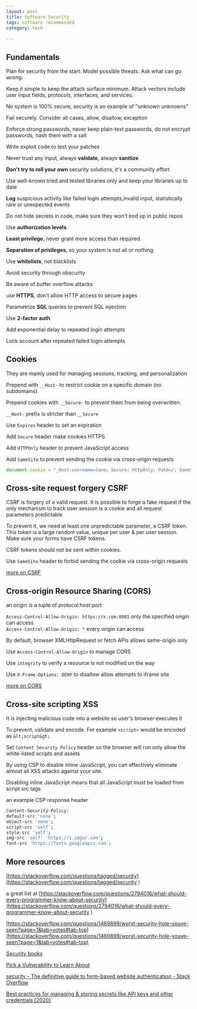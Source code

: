 ```yaml
---
layout: post
title: Software Security 
tags: software recommended
category: tech
  
--- 
```


## Fundamentals 

Plan for security from the start. Model possible threats. Ask what can go wrong.  

Keep it simple to keep the attack surface minimum. Attack vectors include user input fields, protocols, interfaces, and services.

No system is 100% secure, security is an example of "unknown unknowns"
 
Fail securely. Consider all cases, allow, disallow, exception

Enforce strong passwords, never keep plain-text passwords, do not encrypt passwords, hash them with a salt 

Write exploit code to test your patches 
  
Never trust any input, always **validate**, always **sanitize**

**Don't try to roll your own** security solutions, it's a community effort 

Use well-known tried and tested libraries only and keep your libraries up to date 

**Log** suspicious activity like failed login attempts,invalid input, statistically rare or unexpected events 

Do not hide secrets in code, make sure they won't end up in public repos 

Use **authorization levels**. 

**Least privilege**, never grant more access than required. 

**Separation of privileges**, so your system is not all or nothing

Use **whitelists**, not blacklists 

Avoid security through obscurity 

Be aware of buffer overflow attacks 
  
use **HTTPS**, don't allow HTTP access to secure pages
  
Parametrize **SQL** queries to prevent SQL injection

Use **2-factor auth** 

Add exponential delay to repeated login attempts

Lock account after repeated failed login attempts 

## Cookies

They are mainly used for managing sessions, tracking, and personalization


Prepend with `__Host-` to restrict cookie on a specific domain (no subdomains)

Prepend cookies with `__Secure-` to prevent them from being overwritten.  

`__Host-` prefix is stricter than `__Secure`

Use `Expires` header to set an expiration 

Add `Secure` header make cookies HTTPS 

Add `HTTPOnly` header to prevent JavaScript access

Add `SameSite` to prevent sending the cookie via cross-origin requests

```js
document.cookie = "_Host-username=Jane; Secure; HttpOnly; Path=/; SameSite=Strict";
```

## Cross-site request forgery CSRF 

CSRF is forgery of a valid request. It is possible to forge a fake request if the only mechanism to track user session is a cookie and all request parameters predictable

To prevent it, we need at least one unpredictable parameter, a CSRF token. This token is a large random value, unique per user & per user session. Make sure your forms have CSRF tokens. 

CSRF tokens should not be sent within cookies. 

Use `SameSite` header to forbid sending the cookie via cross-origin requests 

[more on CSRF](https://portswigger.net/web-security/csrf)

## Cross-origin Resource Sharing (CORS)

an origin is a tuple of protocol:host:port

`Access-Control-Allow-Origin: https://x.com:8081`  only the specified origin can access  
`Access-Control-Allow-Origin: *` every origin can access

By default, browser XMLHttpRequest or fetch APIs allows same-origin only 

Use `Access-Control-Allow-Origin` to manage CORS 

Use `integrity` to verify a resource is not modified on the way

Use `X-Frame-Options: DENY` to disallow allow attempts to iframe site 

[more on CORS](https://developer.mozilla.org/en-US/docs/Web/HTTP/CORS
)

## Cross-site scripting XSS 

It is injecting malicious code into a website so user's browser executes it 

To prevent, validate and encode. For example `<script>` would be encoded as `&lt;script&gt;`

Set `Content Security Policy` header so the browser will run only allow the white-listed scripts and assets 

By using CSP to disable inline JavaScript, you can effectively eliminate almost all XSS attacks against your site.

Disabling inline JavaScript means that all JavaScript must be loaded from script src tags 

an example CSP response header 

```bash
Content-Security-Policy: 
default-src 'none'; 
object-src 'none'; 
script-src 'self'; 
style-src 'self';
img-src 'self' 'https://i.imgur.com';
font-src 'https://fonts.googleapis.com';
```


## More resources

[https://stackoverflow.com/questions/tagged/security](https://stackoverflow.com/questions/tagged/security
)

a great list at [https://stackoverflow.com/questions/2794016/what-should-every-programmer-know-about-security](https://stackoverflow.com/questions/2794016/what-should-every-programmer-know-about-security
)

[https://stackoverflow.com/questions/1469899/worst-security-hole-youve-seen?page=1&tab=votes#tab-top](https://stackoverflow.com/questions/1469899/worst-security-hole-youve-seen?page=1&tab=votes#tab-top)

[Security books](https://utkusen.com/blog/guvenlik-kitaplari-hakkindaki-degerlendirmelerim.html)

[Pick a Vulnerability to Learn About](https://www.hacksplaining.com/lessons)

[security - The definitive guide to form-based website authentication - Stack Overflow](https://stackoverflow.com/questions/549/the-definitive-guide-to-form-based-website-authentication)


[Best practices for managing & storing secrets like API keys and other credentials \[2020\]](https://blog.gitguardian.com/secrets-api-management/#secrets-as-service)
